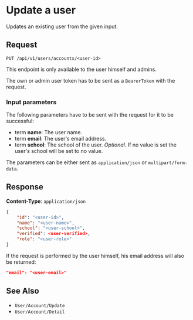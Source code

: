 # Update a user

Updates an existing user from the given input.

## Request 

    PUT /api/v1/users/accounts/<user-id>

This endpoint is only available to the user himself and admins.

The own or admin user token has to be sent as a `BearerToken` with the request.

### Input parameters

The following parameters have to be sent with the request for it to be successful:

- term **name**: The user name. 
- term **email**: The user's email address.
- term **school**: The school of the user. *Optional*. If no value is set the user's school will be set to no value.

The parameters can be either sent as `application/json` or `multipart/form-data`.

## Response

**Content-Type**: `application/json`

```json
{
    "id": "<user-id>",
    "name": "<user-name>",
    "school": "<user-school>",
    "verified": <user-verified>,
    "role": "<user-role>"
}
```

If the request is performed by the user himself, his email address will also be returned:

```json
"email": "<user-email>"
```

## See Also

* ``User/Account/Update``
* ``User/Account/Detail``
